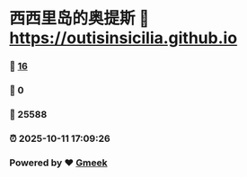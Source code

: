 # 西西里岛的奥提斯 :link: https://outisinsicilia.github.io 
### :page_facing_up: [16](https://outisinsicilia.github.io/tag.html) 
### :speech_balloon: 0 
### :hibiscus: 25588 
### :alarm_clock: 2025-10-11 17:09:26 
### Powered by :heart: [Gmeek](https://github.com/Meekdai/Gmeek)
